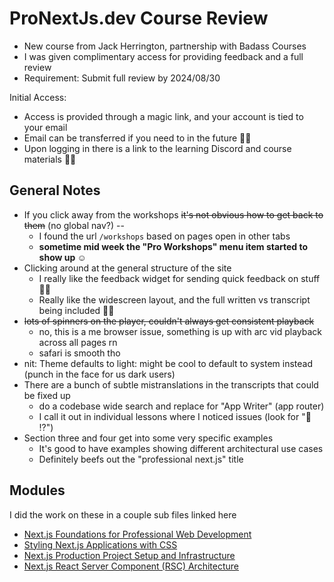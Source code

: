 # ProNextJs.dev Course Review

- New course from Jack Herrington, partnership with Badass Courses
- I was given complimentary access for providing feedback and a full review
- Requirement: Submit full review by 2024/08/30

Initial Access:

- Access is provided through a magic link, and your account is tied to your email
- Email can be transferred if you need to in the future 👍🏻
- Upon logging in there is a link to the learning Discord and course materials 👍🏻

## General Notes

- If you click away from the workshops ~~it's not obvious how to get back to them~~ (no global nav?) --
	- I found the url `/workshops` based on pages open in other tabs
	- **sometime mid week the "Pro Workshops" menu item started to show up ☺️**
- Clicking around at the general structure of the site
	- I really like the feedback widget for sending quick feedback on stuff 👍🏻
	- Really like the widescreen layout, and the full written vs transcript being included 👍🏻
- ~~lots of spinners on the player, couldn't always get consistent playback~~
	- no, this is a me browser issue, something is up with arc vid playback across all pages rn
	- safari is smooth tho
- nit: Theme defaults to light: might be cool to default to system instead (punch in the face for us dark users)
- There are a bunch of subtle mistranslations in the transcripts that could be fixed up
	- do a codebase wide search and replace for "App Writer" (app router)
	- I call it out in individual lessons where I noticed issues (look for "💬 ⁉️")
- Section three and four get into some very specific examples
	- It's good to have examples showing different architectural use cases
	- Definitely beefs out the "professional next.js" title

## Modules

I did the work on these in a couple sub files linked here

- [Next.js Foundations for Professional Web Development](nextjs-foundations.md)
- [Styling Next.js Applications with CSS](./styling-module.md)
- [Next.js Production Project Setup and Infrastructure](setup-and-infra.md)
- [Next.js React Server Component (RSC) Architecture](rsc-architecture.md)
